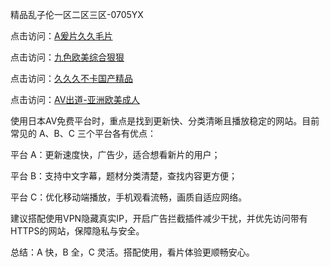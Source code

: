 精品乱子伦一区二区三区-0705YX



点击访问：<a href="https://gfd-5xg.pages.dev/">A爰片久久毛片</a>

点击访问：<a href="https://fdhf-454.pages.dev/">九色欧美综合狠狠</a>

点击访问：<a href="https://bered.pages.dev/">久久久不卡国产精品</a>

点击访问：<a href="https://rtj-3zo.pages.dev/">AV出道-亚洲欧美成人</a>

使用日本AV免费平台时，重点是找到更新快、分类清晰且播放稳定的网站。目前常见的 A、B、C 三个平台各有优点：

平台 A：更新速度快，广告少，适合想看新片的用户；

平台 B：支持中文字幕，题材分类清楚，查找内容更方便；

平台 C：优化移动端播放，手机观看流畅，画质自适应网络。

建议搭配使用VPN隐藏真实IP，开启广告拦截插件减少干扰，并优先访问带有HTTPS的网站，保障隐私与安全。

总结：A 快，B 全，C 灵活。搭配使用，看片体验更顺畅安心。

<span style="display:none;">[Canonical link](https://github.com/nam20250705/so60 ）</span>
